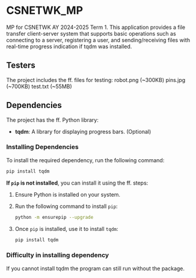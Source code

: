# CSNETWK_MP
MP for CSNETWK AY 2024-2025 Term 1. This application provides a file transfer client-server system that supports basic operations such as connecting to a server, registering a user, and sending/receiving files with real-time progress indication if tqdm was installed.

## Testers
The project includes the ff. files for testing:
robot.png (~300KB)
pins.jpg (~700KB)
test.txt (~55MB)

## Dependencies
The project has the ff. Python library:

- **tqdm**: A library for displaying progress bars. (Optional)

### Installing Dependencies
To install the required dependency, run the following command:

```bash
pip install tqdm
```

**If `pip` is not installed**, you can install it using the ff. steps:

1. Ensure Python is installed on your system.
2. Run the following command to install `pip`:
   ```bash
   python -m ensurepip --upgrade
   ```

3. Once `pip` is installed, use it to install `tqdm`:
   ```bash
   pip install tqdm
   ```

### Difficulty in installing dependency
If you cannot install tqdm the program can still run without the package.
